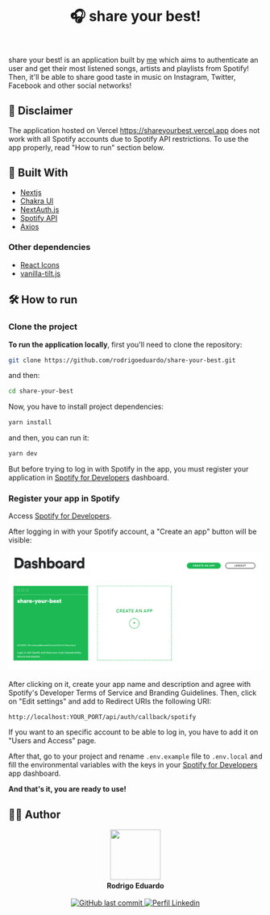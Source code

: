 <div align="center">
  <h1>🎧 share your best!</h1>
</div>

<br />

share your best! is an application built by [me](https://github.com/rodrigoeduardo/) which aims to authenticate an user and get their most listened songs, artists and playlists from Spotify! Then, it'll be able to share good taste in music on Instagram, Twitter, Facebook and other social networks!

## 🚫 Disclaimer

The application hosted on Vercel https://shareyourbest.vercel.app does not work with all Spotify accounts due to Spotify API restrictions. To use the app properly, read "How to run" section below.

## 🚀 Built With

- [Nextjs](https://nextjs.org/)
- [Chakra UI](https://chakra-ui.com/)
- [NextAuth.js](https://next-auth.js.org/)
- [Spotify API](https://developer.spotify.com/documentation/web-api/)
- [Axios](https://github.com/axios/axios)

### Other dependencies

- [React Icons](https://react-icons.github.io/react-icons/)
- [vanilla-tilt.js](https://micku7zu.github.io/vanilla-tilt.js/index.html)

## 🛠 How to run

### Clone the project

**To run the application locally**, first you'll need to clone the repository:

```sh
git clone https://github.com/rodrigoeduardo/share-your-best.git
```

and then:

```sh
cd share-your-best
```

Now, you have to install project dependencies:

```sh
yarn install
```

and then, you can run it:

```sh
yarn dev
```

But before trying to log in with Spotify in the app, you must register your application in [Spotify for Developers](https://developer.spotify.com/dashboard/) dashboard.

### Register your app in Spotify

Access [Spotify for Developers](https://developer.spotify.com/dashboard/).

After logging in with your Spotify account, a "Create an app" button will be visible:

<img src="./public/assets/images/spotify-dashboard.png" />

After clicking on it, create your app name and description and agree with Spotify's Developer Terms of Service and Branding Guidelines.
Then, click on "Edit settings" and add to Redirect URIs the following URI:

```
http://localhost:YOUR_PORT/api/auth/callback/spotify
```

If you want to an specific account to be able to log in, you have to add it on "Users and Access" page.

After that, go to your project and rename `.env.example` file to `.env.local` and fill the environmental variables with the keys in your [Spotify for Developers](https://developer.spotify.com/dashboard/) app dashboard.

**And that's it, you are ready to use!**

## 👨‍💻 Author

<div align="center">
  <img src="https://github.com/rodrigoeduardo.png" width="100" height="100" />

  <br />
  <b>Rodrigo Eduardo</b>
  <br />
  <br />

  <a href="mailto:rodrigoeduardodb1@gmail.com">
    <img alt="GitHub last commit" src="https://img.shields.io/badge/Gmail-D14836?style=for-the-badge&logo=gmail&logoColor=white" />
  </a>
  <a href="https://www.linkedin.com/in/rodrigoedb">
    <img alt="Perfil Linkedin" src="https://img.shields.io/badge/LinkedIn-0077B5?style=for-the-badge&logo=linkedin&logoColor=white" />
  </a>
</div>
